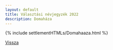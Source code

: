 ```yaml
---
layout: default
title: Választási névjegyzék 2022
description: Domaháza
---
```


{% include settlementHTMLs/Domahaaza.html %}

[Vissza](./)